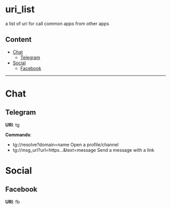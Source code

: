 # uri_list
a list of uri for call common apps from other apps

## Content
- [Chat](#chat)
    - [Telegram](#telegram)
- [Social](#social)
    - [Facebook](#facebook)
***

# Chat

## Telegram
**URI**: tg

**Commands**:
- tg://resolve?domain=name	Open a profile/channel
- tg://msg_url?url=https...&text=message	Send a message with a link

# Social

## Facebook
**URI**: fb 

